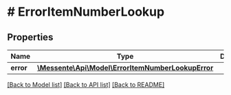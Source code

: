 # # ErrorItemNumberLookup

## Properties

Name | Type | Description | Notes
------------ | ------------- | ------------- | -------------
**error** | [**\Messente\Api\Model\ErrorItemNumberLookupError**](ErrorItemNumberLookupError.md) |  | 

[[Back to Model list]](../../README.md#documentation-for-models) [[Back to API list]](../../README.md#documentation-for-api-endpoints) [[Back to README]](../../README.md)


